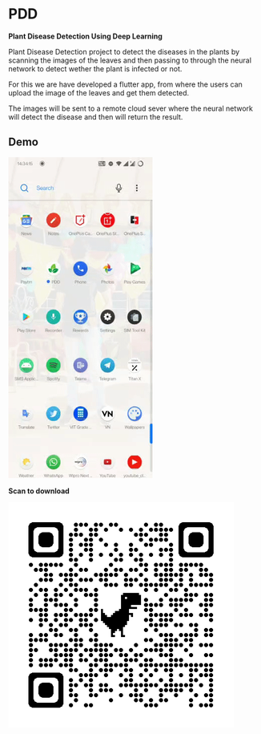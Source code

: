 # PDD
**Plant Disease Detection Using Deep Learning**

Plant Disease Detection project to detect the diseases in the plants by scanning the images of the leaves and then passing to through the neural network to detect wether the plant is infected or not.

For this we are have developed a flutter app, from where the users can upload the image of the leaves and get them detected.

The images will be sent to a remote cloud sever where the neural network will detect the disease and then will return the result.

## Demo
![Demo Video](GIF.gif)

**Scan to download**

![QR](QR.png)